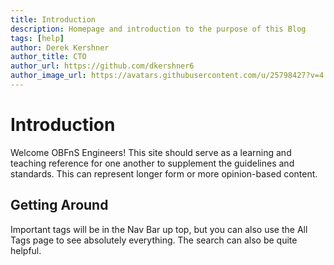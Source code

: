 ```yaml
---
title: Introduction
description: Homepage and introduction to the purpose of this Blog
tags: [help]
author: Derek Kershner
author_title: CTO
author_url: https://github.com/dkershner6
author_image_url: https://avatars.githubusercontent.com/u/25798427?v=4
---
```


# Introduction

Welcome OBFnS Engineers! This site should serve as a learning and teaching reference for one another to supplement the guidelines and standards. This can represent longer form or more opinion-based content.

## Getting Around

Important tags will be in the Nav Bar up top, but you can also use the All Tags page to see absolutely everything. The search can also be quite helpful.

<!--truncate-->
